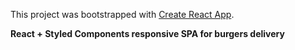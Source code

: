 This project was bootstrapped with [Create React App](https://github.com/facebook/create-react-app).

**React + Styled Components responsive SPA for burgers delivery** 
